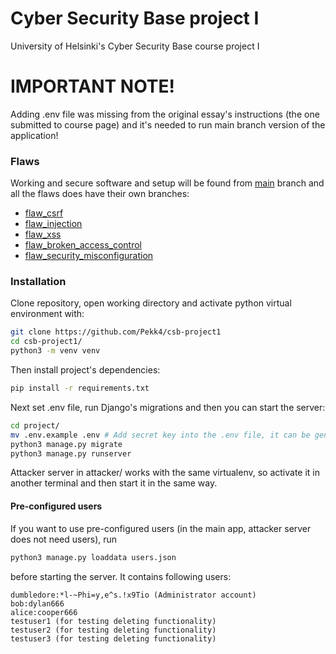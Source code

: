 # Cyber Security Base project I
University of Helsinki's Cyber Security Base course project I

# IMPORTANT NOTE!
Adding .env file was missing from the original essay's instructions (the one submitted to course page) and it's needed to run main branch version of the application!

### Flaws
Working and secure software and setup will be found from [main](https://github.com/Pekk4/csb-project1/tree/main) branch and all the flaws does have their own branches:

 - [flaw_csrf](https://github.com/Pekk4/csb-project1/tree/flaw_csrf)
 - [flaw_injection](https://github.com/Pekk4/csb-project1/tree/flaw_injection)
 - [flaw_xss](https://github.com/Pekk4/csb-project1/tree/flaw_xss)
 - [flaw_broken_access_control](https://github.com/Pekk4/csb-project1/tree/flaw_broken_access_control)
 - [flaw_security_misconfiguration](https://github.com/Pekk4/csb-project1/tree/flaw_security_misconfiguration)

### Installation 

Clone repository, open working directory and activate python virtual environment with:

```bash
git clone https://github.com/Pekk4/csb-project1
cd csb-project1/
python3 -m venv venv
```

Then install project's dependencies:

```bash
pip install -r requirements.txt
```

Next set .env file, run Django's migrations and then you can start the server:

```bash
cd project/
mv .env.example .env # Add secret key into the .env file, it can be generated e.g. by running 'openssl rand -base64 32' (without quotes)
python3 manage.py migrate
python3 manage.py runserver
```

Attacker server in attacker/ works with the same virtualenv, so activate it in another terminal and then start it in the same way.

#### Pre-configured users 
If you want to use pre-configured users (in the main app, attacker server does not need users), run 

```bash
python3 manage.py loaddata users.json
```

before starting the server. It contains following users:

```
dumbledore:*l-~Phi=y,e^s.!x9Tio (Administrator account)
bob:dylan666
alice:cooper666
testuser1 (for testing deleting functionality)
testuser2 (for testing deleting functionality)
testuser3 (for testing deleting functionality)
```
